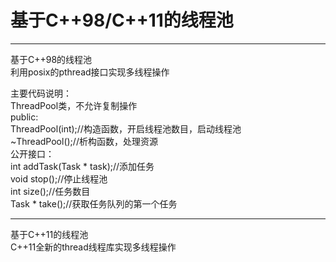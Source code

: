 # 基于C++98/C++11的线程池

----------------  
基于C++98的线程池  
利用posix的pthread接口实现多线程操作  

主要代码说明：  
ThreadPool类，不允许复制操作  
public:  
ThreadPool(int);//构造函数，开启线程池数目，启动线程池  
~ThreadPool();//析构函数，处理资源  
公开接口：  
int addTask(Task * task);//添加任务  
void stop();//停止线程池  
int size();//任务数目  
Task * take();//获取任务队列的第一个任务  

----------------  
基于C++11的线程池  
C++11全新的thread线程库实现多线程操作  



